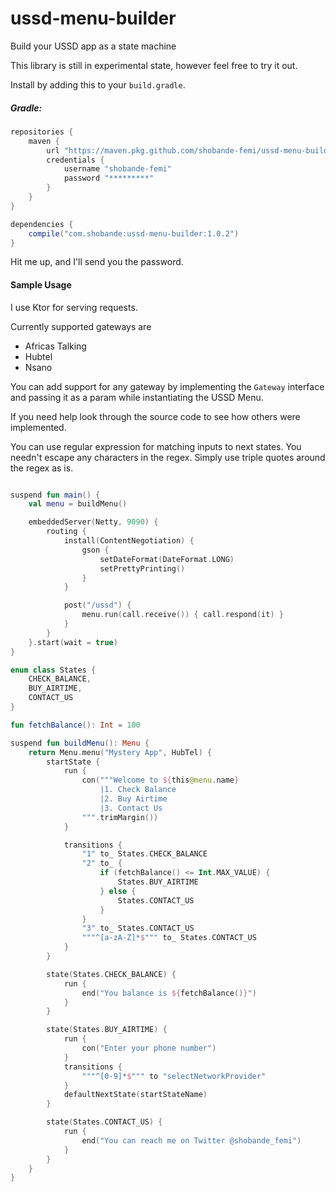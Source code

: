 # ussd-menu-builder
Build your USSD app as a state machine

This library is still in experimental state, however feel free to try it out.

Install by adding this to your `build.gradle`.

##### Gradle:
```groovy
repositories {
    maven {
        url "https://maven.pkg.github.com/shobande-femi/ussd-menu-builder"
        credentials {
            username "shobande-femi"
            password "*********"
        }
    }
}

dependencies {
    compile("com.shobande:ussd-menu-builder:1.0.2")
}
```
Hit me up, and I'll send you the password.


#### Sample Usage
I use Ktor for serving requests.

Currently supported gateways are
* Africas Talking
* Hubtel
* Nsano

You can add support for any gateway by implementing the `Gateway` interface and passing
it as a param while instantiating the USSD Menu.

If you need help look through the source code to see how others were implemented.

You can use regular expression for matching inputs to next states.
You needn't escape any characters in the regex. Simply use triple quotes around the 
regex as is.

```kotlin

suspend fun main() {
    val menu = buildMenu()

    embeddedServer(Netty, 9090) {
        routing {
            install(ContentNegotiation) {
                gson {
                    setDateFormat(DateFormat.LONG)
                    setPrettyPrinting()
                }
            }

            post("/ussd") {
                menu.run(call.receive()) { call.respond(it) }
            }
        }
    }.start(wait = true)
}

enum class States {
    CHECK_BALANCE,
    BUY_AIRTIME,
    CONTACT_US
}

fun fetchBalance(): Int = 100

suspend fun buildMenu(): Menu {
    return Menu.menu("Mystery App", HubTel) {
        startState {
            run {
                con("""Welcome to ${this@menu.name}
                    |1. Check Balance
                    |2. Buy Airtime
                    |3. Contact Us
                """.trimMargin())
            }

            transitions {
                "1" to_ States.CHECK_BALANCE
                "2" to_ {
                    if (fetchBalance() <= Int.MAX_VALUE) {
                        States.BUY_AIRTIME
                    } else {
                        States.CONTACT_US
                    }
                }
                "3" to_ States.CONTACT_US
                """^[a-zA-Z]*$""" to_ States.CONTACT_US
            }
        }

        state(States.CHECK_BALANCE) {
            run {
                end("You balance is ${fetchBalance()}")
            }
        }

        state(States.BUY_AIRTIME) {
            run {
                con("Enter your phone number")
            }
            transitions {
                """^[0-9]*$""" to "selectNetworkProvider"
            }
            defaultNextState(startStateName)
        }

        state(States.CONTACT_US) {
            run {
                end("You can reach me on Twitter @shobande_femi")
            }
        }
    }
}
```